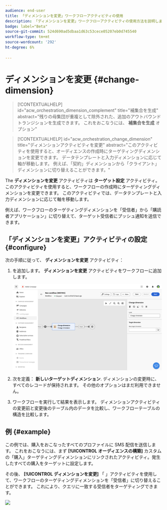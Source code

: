 ```yaml
---
audience: end-user
title: 「ディメンションを変更」ワークフローアクティビティの使用
description: 「ディメンションを変更」ワークフローアクティビティの使用方法を説明します
badge: label="Beta"
source-git-commit: 524d690ad5dbaa1d63c53cece05207eb0d745540
workflow-type: tm+mt
source-wordcount: '292'
ht-degree: 6%

---
```



# ディメンションを変更 {#change-dimension}

>[!CONTEXTUALHELP]
>id="acw_orchestration_dimension_complement"
>title="補集合を生成"
>abstract="残りの母集団が重複として除外された、追加のアウトバウンドトランジションを生成できます。 これをおこなうには、 **補集合を生成** オプション"

>[!CONTEXTUALHELP]
>id="acw_orchestration_change_dimension"
>title="ディメンションアクティビティを変更"
>abstract="このアクティビティを使用すると、オーディエンスの作成時にターゲティングディメンションを変更できます。 データテンプレートと入力ディメンションに応じて軸が移動します。 例えば、「契約」ディメンションから「クライアント」ディメンションに切り替えることができます。"

The **ディメンションを変更** アクティビティは **ターゲット設定** アクティビティ。 このアクティビティを使用すると、ワークフローの作成時にターゲティングディメンションを変更できます。
このアクティビティでは、データテンプレートと入力ディメンションに応じて軸を移動します。

例えば、ワークフローのターゲティングディメンションを「受信者」から「購読者アプリケーション」に切り替えて、ターゲット受信者にプッシュ通知を送信できます。

## 「ディメンションを変更」アクティビティの設定 {#configure}

次の手順に従って、 **ディメンションを変更** アクティビティ：

1. を追加します。 **ディメンションを変更** アクティビティをワークフローに追加します。

   ![](../assets/workflow-change-dimension.png)

1. 次を定義： **新しいターゲットディメンション**. ディメンションの変更時に、すべてのレコードが保持されます。 その他のオプションはまだ利用できません。

1. ワークフローを実行して結果を表示します。 ディメンションアクティビティの変更前と変更後のテーブル内のデータを比較し、ワークフローテーブルの構造を比較します。

## 例 {#example}

この例では、購入をおこなったすべてのプロファイルに SMS 配信を送信します。 これをおこなうには、まず **[!UICONTROL オーディエンスの構築]** カスタムの「購入」ターゲティングディメンションにリンクされたアクティビティ。発生したすべての購入をターゲットに設定します。

その後、 **[!UICONTROL ディメンションを変更]** 「 」アクティビティを使用して、ワークフローのターゲティングディメンションを「受信者」に切り替えることができます。 これにより、クエリに一致する受信者をターゲティングできます。

![](assets/workflow-change-dimension-example.png)

